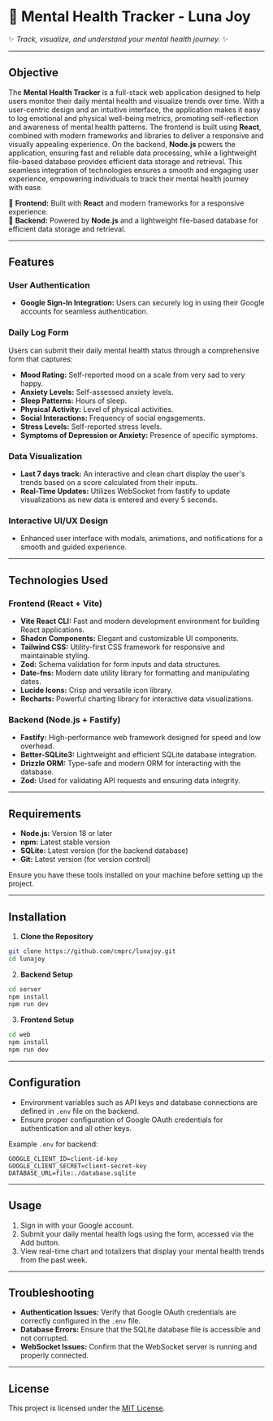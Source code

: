 # 🌙 Mental Health Tracker - Luna Joy

✨ _Track, visualize, and understand your mental health journey._ ✨

---

## Objective

The **Mental Health Tracker** is a full-stack web application designed to help users monitor their daily mental health and visualize trends over time. With a user-centric design and an intuitive interface, the application makes it easy to log emotional and physical well-being metrics, promoting self-reflection and awareness of mental health patterns.
The frontend is built using **React**, combined with modern frameworks and libraries to deliver a responsive and visually appealing experience. On the backend, **Node.js** powers the application, ensuring fast and reliable data processing, while a lightweight file-based database provides efficient data storage and retrieval. This seamless integration of technologies ensures a smooth and engaging user experience, empowering individuals to track their mental health journey with ease.

🚀 **Frontend:** Built with **React** and modern frameworks for a responsive experience.  
💾 **Backend:** Powered by **Node.js** and a lightweight file-based database for efficient data storage and retrieval.

---

## Features

### User Authentication

- **Google Sign-In Integration:** Users can securely log in using their Google accounts for seamless authentication.

### Daily Log Form

Users can submit their daily mental health status through a comprehensive form that captures:

- **Mood Rating:** Self-reported mood on a scale from very sad to very happy.
- **Anxiety Levels:** Self-assessed anxiety levels.
- **Sleep Patterns:** Hours of sleep.
- **Physical Activity:** Level of physical activities.
- **Social Interactions:** Frequency of social engagements.
- **Stress Levels:** Self-reported stress levels.
- **Symptoms of Depression or Anxiety:** Presence of specific symptoms.

### Data Visualization

- **Last 7 days track:** An interactive and clean chart display the user's trends based on a score calculated from their inputs.
- **Real-Time Updates:** Utilizes WebSocket from fastify to update visualizations as new data is entered and every 5 seconds.

### Interactive UI/UX Design

- Enhanced user interface with modals, animations, and notifications for a smooth and guided experience.

---

## Technologies Used

### **Frontend (React + Vite)**

- **Vite React CLI:** Fast and modern development environment for building React applications.
- **Shadcn Components:** Elegant and customizable UI components.
- **Tailwind CSS:** Utility-first CSS framework for responsive and maintainable styling.
- **Zod:** Schema validation for form inputs and data structures.
- **Date-fns:** Modern date utility library for formatting and manipulating dates.
- **Lucide Icons:** Crisp and versatile icon library.
- **Recharts:** Powerful charting library for interactive data visualizations.

### **Backend (Node.js + Fastify)**

- **Fastify:** High-performance web framework designed for speed and low overhead.
- **Better-SQLite3:** Lightweight and efficient SQLite database integration.
- **Drizzle ORM:** Type-safe and modern ORM for interacting with the database.
- **Zod:** Used for validating API requests and ensuring data integrity.

---

## Requirements

- **Node.js:** Version 18 or later  
- **npm:** Latest stable version  
- **SQLite:** Latest version (for the backend database)  
- **Git:** Latest version (for version control)  

Ensure you have these tools installed on your machine before setting up the project.

---

## Installation

1. **Clone the Repository**

```bash
git clone https://github.com/cmprc/lunajoy.git
cd lunajoy
```

2. **Backend Setup**

```bash
cd server
npm install
npm run dev
```

3. **Frontend Setup**

```bash
cd web
npm install
npm run dev
```

---

## Configuration

- Environment variables such as API keys and database connections are defined in `.env` file on the backend.
- Ensure proper configuration of Google OAuth credentials for authentication and all other keys.

Example `.env` for backend:

```env
GOOGLE_CLIENT_ID=client-id-key
GOOGLE_CLIENT_SECRET=client-secret-key
DATABASE_URL=file:./database.sqlite
```

---

## Usage

1. Sign in with your Google account.
2. Submit your daily mental health logs using the form, accessed via the Add button.
3. View real-time chart and totalizers that display your mental health trends from the past week.

---

## Troubleshooting

- **Authentication Issues:** Verify that Google OAuth credentials are correctly configured in the `.env` file.
- **Database Errors:** Ensure that the SQLite database file is accessible and not corrupted.
- **WebSocket Issues:** Confirm that the WebSocket server is running and properly connected.

---

## License

This project is licensed under the [MIT License](LICENSE).
